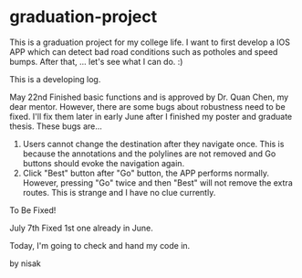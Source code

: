# graduation-project
This is a graduation project for my college life. I want to first develop a IOS APP which can detect bad road conditions such as potholes and speed bumps. After that, ... let's see what I can do. :)

This is a developing log.

May 22nd
Finished basic functions and is approved by Dr. Quan Chen, my dear mentor.
However, there are some bugs about robustness need to be fixed. I'll fix them later in early June after I finished my poster and graduate thesis. 
These bugs are...

1. Users cannot change the destination after they navigate once. This is because the annotations and the polylines are not removed and Go buttons should evoke the navigation again.
2. Click "Best" button after "Go" button, the APP performs normally. However, pressing "Go" twice and then "Best" will not remove the extra routes. This is strange and I have no clue currently.

To Be Fixed!

July 7th
Fixed 1st one already in June.


Today, I'm going to check and hand my code in.

by nisak
